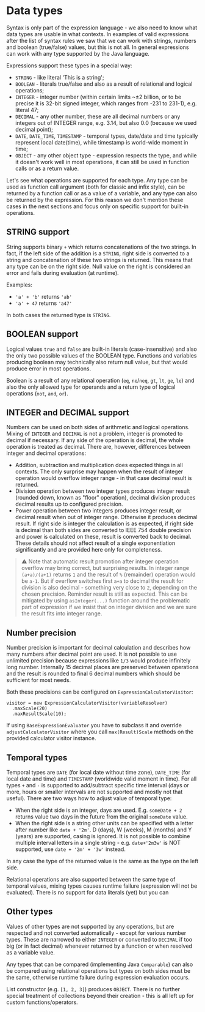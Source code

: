 # Data types

Syntax is only part of the expression language - we also need to know what data types
are usable in what contexts. In examples of valid expressions after the list of syntax
rules we saw that we can work with strings, numbers and boolean (true/false) values,
but this is not all. In general expressions can work with any type supported by the
Java language.

Expressions support these types in a special way:

* `STRING` - like literal 'This is a string';
* `BOOLEAN` - literals true/false and also as a result of relational and logical operations;
* `INTEGER` - integer number (within certain limits ~±2 billion, or to be precise it is 32-bit
signed integer, which ranges from -231 to 231-1), e.g. literal 47;
* `DECIMAL` - any other number, these are all decimal numbers or any integers out of INTEGER
range, e.g. 3.14, but also 0.0 (because we used decimal point);
* `DATE`, `DATE_TIME`, `TIMESTAMP` - temporal types, date/date and time typically represent
local date(time), while timestamp is world-wide moment in time;
* `OBJECT` - any other object type - expression respects the type, and while it doesn't work
well in most operations, it can still be used in function calls or as a return value.

Let's see what operations are supported for each type. Any type can be used as function
call argument (both for classic and infix style), can be returned by a function call
or as a value of a variable, and any type can also be returned by the expression. For this
reason we don't mention these cases in the next sections and focus only on specific
support for built-in operations.


## STRING support

String supports binary `+` which returns concatenations of the two strings. In fact,
if the left side of the addition is a `STRING`, right side is converted to a string and
concatenation of these two strings is returned. This means that any type can be on
the right side. Null value on the right is considered an error and fails during
evaluation (at runtime).

Examples:

* `'a' + 'b'` returns `'ab'`
* `'a' + 47` returns `'a47'`

In both cases the returned type is `STRING`.


## BOOLEAN support

Logical values `true` and `false` are built-in literals (case-insensitive) and also the only
two possible values of the BOOLEAN type. Functions and variables producing boolean may
technically also return null value, but that would produce error in most operations.

Boolean is a result of any relational operation (`eq`, `ne`/`neq`, `gt`, `lt`, `ge`, `le`)
and also the only allowed type for operands and a return type of logical operations
(`not`, `and`, `or`).


## INTEGER and DECIMAL support

Numbers can be used on both sides of arithmetic and logical operations. Mixing of
`INTEGER` and `DECIMAL` is not a problem, integer is promoted to decimal if necessary.
If any side of the operation is decimal, the whole operation is treated as decimal.
There are, however, differences between integer and decimal operations:

* Addition, subtraction and multiplication does expected things in all contexts.
The only surprise may happen when the result of integer operation would overflow
integer range - in that case decimal result is returned.
* Division operation between two integer types produces integer result (rounded down,
known as "floor" operation), decimal division produces decimal results up to
configured precision.
* Power operation between two integers produces integer result, or decimal result
when out of integer range. Otherwise it produces decimal result. If right side is
integer the calculation is as expected, if right side is decimal than both sides
are converted to IEEE 754 double precision and power is calculated on these, result is
converted back to decimal. These details should not affect result of a single
exponentiation significantly and are provided here only for completeness.

> :warning: Note that automatic result promotion after integer operation overflow may
> bring correct, but surprising results. In integer range `(a+a)/(a+1)` returns `1` and
> the result of `%` (remainder) operation would be `a-1`. But if overflow switches first
> `a+a` to decimal the result for division is also decimal - something very close to `2`,
> depending on the chosen precision. Reminder result is still as expected. This can be
> mitigated by using `asInteger(...)` function around the problematic part of expression
> if we insist that on integer division and we are sure the result fits into integer range.


## Number precision

Number precision is important for decimal calculation and describes how many numbers after
decimal point are used. It is not possible to use unlimited precision because expressions
like `1/3` would produce infinitely long number. Internally 15 decimal places are preserved
between operations and the result is rounded to final 6 decimal numbers which should be
sufficient for most needs.

Both these precisions can be configured on `ExpressionCalculatorVisitor`:
```
visitor = new ExpressionCalculatorVisitor(variableResolver)
  .maxScale(20)
  .maxResultScale(10);
```

If using `BaseExpressionEvaluator` you have to subclass it and override `adjustCalculatorVisitor`
where you call `max(Result)Scale` methods on the provided calculator visitor instance.


## Temporal types

Temporal types are `DATE` (for local date without time zone), `DATE_TIME` (for local date
and time) and `TIMESTAMP` (worldwide valid moment in time). For all types `+` and `-` is
supported to add/subtract specific time interval (days or more, hours or smaller intervals
are not supported and mostly not that useful). There are two ways how to adjust value
of temporal type:

* When the right side is an integer, days are used. E.g. `someDate + 2` returns value two
days in the future from the original `someDate` value.
* When the right side is a string other units can be specified with a letter after number
like `date + '2m'`. D (days), W (weeks), M (months) and Y (years) are supported, casing is
ignored. It is not possible to combine multiple interval letters in a single string -
e.g. `date+'2m3w'` is NOT supported, use `date + '2m' + '3w'` instead.

In any case the type of the returned value is the same as the type on the left side.

Relational operations are also supported between the same type of temporal values,
mixing types causes runtime failure (expression will not be evaluated). There is no support
for data literals (yet) but you can 


## Other types

Values of other types are not supported by any operations, but are respected and not
converted automatically - except for various number types. These are narrowed to either
`INTEGER` or converted to `DECIMAL` if too big (or in fact decimal) whenever returned
by a function or when resolved as a variable value.

Any types that can be compared (implementing Java `Comparable`) can also be compared
using relational operations but types on both sides must be the same, otherwise runtime
failure during expression evaluation occurs.

List constructor (e.g. `[1, 2, 3]`) produces `OBJECT`. There is no further special treatment
of collections beyond their creation - this is all left up for custom functions/operators.